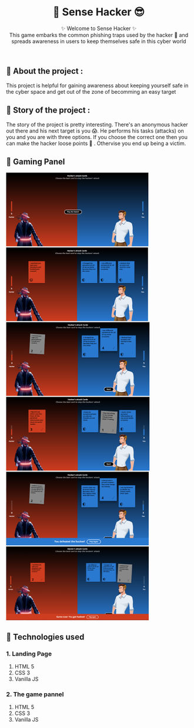 
<h1 align="center">
    👹 Sense Hacker 😎
</h1>

<p align="center">
    ✨ Welcome to Sense Hacker ✨ <br />
    This game embarks the common phishing traps used by the hacker 👹 and spreads awareness in users  to keep themselves safe in this cyber world
</p>
<br />

## 📌 About the project :

This project is helpful for gaining awareness about keeping yourself safe in the cyber space and get out of the zone of becomming an easy target

## 📌 Story of the project :

The story of the project is pretty interesting. There's an anonymous hacker out there and his next target is you 😱. He performs his tasks (attacks) on you and you are with three options. If you choose the correct one then you can make the hacker loose points 🙌 . Othervise you end up being a victim.

## 🚩 Gaming Panel

<div class="row">
  <div class="column">
    <img src="/assets/img/documentation/dashboard.png" height="200px">
  </div>
  <div class="column">
    <img src="/assets/img/documentation/question.png" height="200px" >
  </div>
</div>
<div class="row">
  <div class="column">
    <img src="/assets/img/documentation/userCorrect.png" height="200px">
  </div>
  <div class="column">
    <img src="/assets/img/documentation/userWrong.png" height="200px">
  </div>
</div>
<div class="row">
  <div class="column">
    <img src="/assets/img/documentation/userWins.png" height="200px">
  </div>
  <div class="column">
    <img src="/assets/img/documentation/hackerWins.png" height="200px">
  </div>
</div>

## 📌 Technologies used

### 1. Landing Page

1. HTML 5
2. CSS 3
3. Vanilla JS

### 2. The game pannel

1. HTML 5
2. CSS 3
3. Vanilla JS
